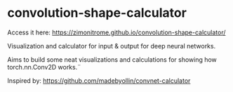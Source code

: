 # convolution-shape-calculator

Access it here: https://zimonitrome.github.io/convolution-shape-calculator/

Visualization and calculator for input &amp; output for deep neural networks.

Aims to build some neat visualizations and calculations for showing how torch.nn.Conv2D works.¨

Inspired by: https://github.com/madebyollin/convnet-calculator
